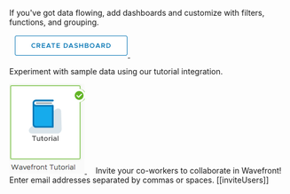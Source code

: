 <div class="container-fluid">

<p>If you've got data flowing, add dashboards and customize with filters, functions, and grouping.</p>
&nbsp;
<a href="../dashboards/untitled-dashboard/create"><img src="images/create_dashboard.png"></img> </a>
&nbsp;
&nbsp;
<p>Experiment with sample data using our tutorial integration.</p>
<a href="../dashboard/tutorial-intro"><img src="images/tutorial_integration_pic.png"></img> </a>
&nbsp;
&nbsp;
Invite your co-workers to collaborate in Wavefront!
&nbsp;
Enter email addresses separated by commas or spaces.
[[inviteUsers]]
</div>
